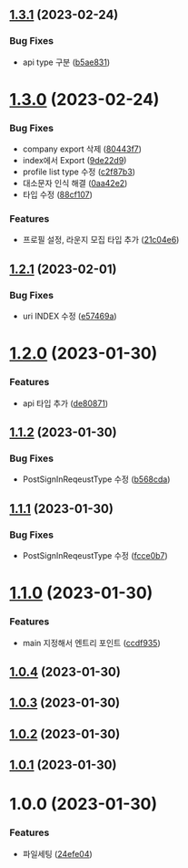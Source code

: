 ## [1.3.1](https://github.com/scouit/api-types/compare/v1.3.0...v1.3.1) (2023-02-24)


### Bug Fixes

* api type 구분 ([b5ae831](https://github.com/scouit/api-types/commit/b5ae831db1abe159752a4b98d704b7e0abbddbc2))

# [1.3.0](https://github.com/scouit/api-types/compare/v1.2.1...v1.3.0) (2023-02-24)


### Bug Fixes

* company export 삭제 ([80443f7](https://github.com/scouit/api-types/commit/80443f7b8d6ad264e5ce22b202919fba6ca8eff0))
* index에서 Export ([9de22d9](https://github.com/scouit/api-types/commit/9de22d95b1c3d8bd1cd7ed73b8573aa4e23f0603))
* profile list type 수정 ([c2f87b3](https://github.com/scouit/api-types/commit/c2f87b314b4d0072ac256d242c6e3918613c04c2))
* 대소문자 인식 해결 ([0aa42e2](https://github.com/scouit/api-types/commit/0aa42e2ae4e8e83e05ceb753d8afb867ae8264e2))
* 타입 수정 ([88cf107](https://github.com/scouit/api-types/commit/88cf1077d30fc2487fa279c450c75242c6384103))


### Features

* 프로필 설정, 라운지 모집 타입 추가 ([21c04e6](https://github.com/scouit/api-types/commit/21c04e68f52fecdf2f1a4f61fa0723259cb831b2))

## [1.2.1](https://github.com/scouit/api-types/compare/v1.2.0...v1.2.1) (2023-02-01)


### Bug Fixes

* uri INDEX 수정 ([e57469a](https://github.com/scouit/api-types/commit/e57469a86ffd06b8b88968ccacd85530b34e21dc))

# [1.2.0](https://github.com/scouit/api-types/compare/v1.1.2...v1.2.0) (2023-01-30)


### Features

* api 타입 추가 ([de80871](https://github.com/scouit/api-types/commit/de80871540405487a4917048f880c8103835d1eb))

## [1.1.2](https://github.com/scouit/api-types/compare/v1.1.1...v1.1.2) (2023-01-30)


### Bug Fixes

* PostSignInReqeustType 수정 ([b568cda](https://github.com/scouit/api-types/commit/b568cdae3ada8755df13fe721258ceef833390aa))

## [1.1.1](https://github.com/scouit/api-types/compare/v1.1.0...v1.1.1) (2023-01-30)


### Bug Fixes

* PostSignInReqeustType 수정 ([fcce0b7](https://github.com/scouit/api-types/commit/fcce0b7eebafbd625aa09b51d3d479382d95ff54))

# [1.1.0](https://github.com/scouit/api-types/compare/v1.0.4...v1.1.0) (2023-01-30)


### Features

* main 지정해서 엔트리 포인트 ([ccdf935](https://github.com/scouit/api-types/commit/ccdf935c85babc5efb7d21d889dba0280756dc5c))

## [1.0.4](https://github.com/scouit/api-types/compare/v1.0.3...v1.0.4) (2023-01-30)

## [1.0.3](https://github.com/scouit/api-types/compare/v1.0.2...v1.0.3) (2023-01-30)

## [1.0.2](https://github.com/scouit/api-types/compare/v1.0.1...v1.0.2) (2023-01-30)

## [1.0.1](https://github.com/scouit/api-types/compare/v1.0.0...v1.0.1) (2023-01-30)

# 1.0.0 (2023-01-30)


### Features

* 파일세팅 ([24efe04](https://github.com/scouit/api-types/commit/24efe04287050c2ed77c0eb30b5bc78cd3804a42))
